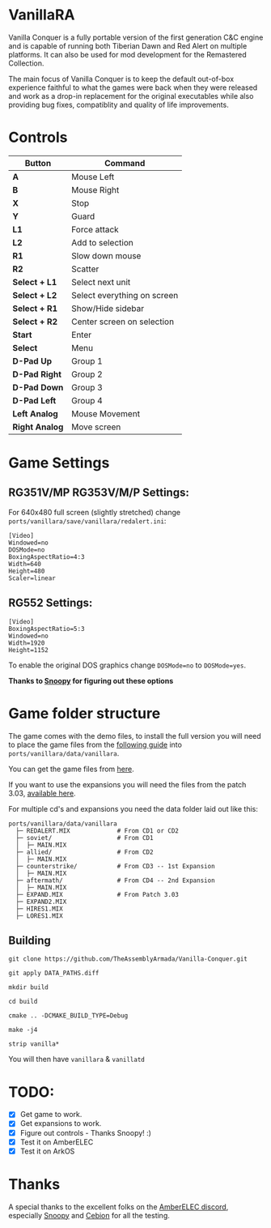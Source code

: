 # VanillaRA

Vanilla Conquer is a fully portable version of the first generation C&C engine and is capable of running both Tiberian Dawn and Red Alert on multiple platforms. It can also be used for mod development for the Remastered Collection.

The main focus of Vanilla Conquer is to keep the default out-of-box experience faithful to what the games were back when they were released and work as a drop-in replacement for the original executables while also providing bug fixes, compatiblity and quality of life improvements.

# Controls

| Button            | Command                     |
|-------------------|-----------------------------|
| **A**             | Mouse Left                  |
| **B**             | Mouse Right                 |
| **X**             | Stop                        |
| **Y**             | Guard                       |
| **L1**            | Force attack                |
| **L2**            | Add to selection            |
| **R1**            | Slow down mouse             |
| **R2**            | Scatter                     |
| **Select + L1**   | Select next unit            |
| **Select + L2**   | Select everything on screen |
| **Select + R1**   | Show/Hide sidebar           |
| **Select + R2**   | Center screen on selection  |
| **Start**         | Enter                       |
| **Select**        | Menu                        |
| **D-Pad Up**      | Group 1                     |
| **D-Pad Right**   | Group 2                     |
| **D-Pad Down**    | Group 3                     |
| **D-Pad Left**    | Group 4                     |
| **Left Analog**   | Mouse Movement              |
| **Right Analog**  | Move screen                 |

# Game Settings

## RG351V/MP RG353V/M/P Settings:

For 640x480 full screen (slightly stretched) change `ports/vanillara/save/vanillara/redalert.ini`:

```
[Video]
Windowed=no
DOSMode=no
BoxingAspectRatio=4:3
Width=640
Height=480
Scaler=linear
```

## RG552 Settings:

```
[Video]
BoxingAspectRatio=5:3
Windowed=no
Width=1920
Height=1152
```

To enable the original DOS graphics change `DOSMode=no` to `DOSMode=yes`.

__Thanks to [Snoopy](https://github.com/Roughtrade) for figuring out these options__

# Game folder structure

The game comes with the demo files, to install the full version you will need to place the game files from the [following guide](https://github.com/TheAssemblyArmada/Vanilla-Conquer/wiki/Installing-VanillaRA) into `ports/vanillara/data/vanillara`.

You can get the game files from [here](https://github.com/TheAssemblyArmada/Vanilla-Conquer#vanillatd-and-vanillara).

If you want to use the expansions you will need the files from the patch 3.03, [available here](https://www.moddb.com/games/cc-red-alert/downloads/red-alert-303-beta-english-patch).

For multiple cd's and expansions you need the data folder laid out like this:

```
ports/vanillara/data/vanillara
  ├─ REDALERT.MIX             # From CD1 or CD2
  ├─ soviet/                  # From CD1
  │  ├─ MAIN.MIX
  ├─ allied/                  # From CD2
  │  ├─ MAIN.MIX
  ├─ counterstrike/           # From CD3 -- 1st Expansion
  │  ├─ MAIN.MIX
  ├─ aftermath/               # From CD4 -- 2nd Expansion
  │  ├─ MAIN.MIX
  ├─ EXPAND.MIX               # From Patch 3.03
  ├─ EXPAND2.MIX
  ├─ HIRES1.MIX
  ├─ LORES1.MIX
```

## Building

    git clone https://github.com/TheAssemblyArmada/Vanilla-Conquer.git

    git apply DATA_PATHS.diff

    mkdir build

    cd build

    cmake .. -DCMAKE_BUILD_TYPE=Debug

    make -j4

    strip vanilla*

You will then have `vanillara` & `vanillatd`

# TODO:

- [x] Get game to work.
- [x] Get expansions to work.
- [x] Figure out controls - Thanks Snoopy! :)
- [x] Test it on AmberELEC
- [x] Test it on ArkOS

# Thanks

A special thanks to the excellent folks on the [AmberELEC discord](https://discord.com/invite/R9Er7hkRMe), especially [Snoopy](https://github.com/Roughtrade) and [Cebion](https://github.com/Cebion) for all the testing.